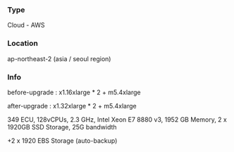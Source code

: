 ### Type
Cloud - AWS

### Location
ap-northeast-2 (asia / seoul region)

### Info
before-upgrade : x1.16xlarge * 2 + m5.4xlarge

after-upgrade : x1.32xlarge * 2 + m5.4xlarge

349 ECU, 128vCPUs, 2.3 GHz, Intel Xeon E7 8880 v3, 1952 GB Memory, 2 x 1920GB SSD Storage, 25G bandwidth

+2 x 1920 EBS Storage (auto-backup)
